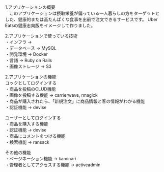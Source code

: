 1.アプリケーションの概要  
　このアプリケーションは摂取栄養が偏っている一人暮らしの方をターゲットとした、健康的または高たんぱくな食事を出前で注文できるサービスです。
Uber Eatsの健康志向版をイメージして作りました。

2.アプリケーションで使っている技術  
・インフラ →   
・データベース → MySQL  
・開発環境 → Docker  
・言語 → Ruby on Rails  
・画像ストレージ → S3

2.アプリケーションの機能  
コックとしてログインする  
・商品を投稿のCLUD機能  
・画像を投稿する機能 → carrierwave, rmagick  
・商品が購入されたら、「新規注文」に商品情報と客の情報がわかる機能  
・認証機能 → devise  

ユーザーとしてログインする  
・商品を購入する機能  
・認証機能 → devise  
・商品にコメントをつける機能  
・検索機能 → ransack  

その他の機能  
・ページネーション機能 → kaminari  
・管理者としてアクセスする機能 → activeadmin
